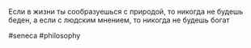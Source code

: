 Если в жизни ты сообразуешься с природой, то никогда не будешь беден, а если с людским мнением, то никогда не будешь богат

#seneca #philosophy